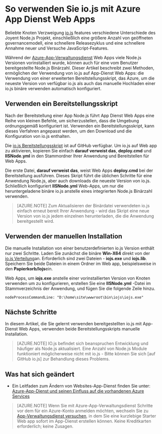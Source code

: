 <properties 
    pageTitle="So verwenden Sie io.js mit Azure App Dienst Web Apps" 
    description="Erfahren Sie, wie eine Web app in Azure-App-Verwaltungsdienst mit io.js verwenden." 
    services="app-service\web" 
    documentationCenter="nodejs" 
    authors="rmcmurray" 
    manager="wpickett" 
    editor=""/>

<tags 
    ms.service="app-service-web" 
    ms.workload="web" 
    ms.tgt_pltfrm="na" 
    ms.devlang="nodejs" 
    ms.topic="article" 
    ms.date="08/11/2016"
    ms.author="robmcm" />

# <a name="how-to-use-iojs-with-azure-app-service-web-apps"></a>So verwenden Sie io.js mit Azure App Dienst Web Apps

Beliebte Knoten Verzweigung [io.js] features verschiedene Unterschiede des Joyent Node.js Projekt, einschließlich eine größere Anzahl von geöffneten governancemodell, eine schnellere Releasezyklus und eine schnellere Annahme neuer und Versuche JavaScript-Features.

Während der [Azure-App-Verwaltungsdienst](http://go.microsoft.com/fwlink/?LinkId=529714) Web Apps viele Node.js Versionen vorinstalliert wurde, können auch für eine vom Benutzer bereitgestellte Node.js Binärzahl. Dieser Artikel beschreibt zwei Methoden, ermöglichen der Verwendung von io.js auf App-Dienst Web Apps: die Verwendung von einer erweiterten Bereitstellungsskript, das Azure, um die neueste Version von verfügbar io.js als auch das manuelle Hochladen einer io.js binäre verwenden automatisch konfiguriert. 

<a id="deploymentscript"></a>
## <a name="using-a-deployment-script"></a>Verwenden ein Bereitstellungsskript

Nach der Bereitstellung einer App Node.js führt App Dienst Web Apps eine Reihe von kleinen Befehle, um sicherzustellen, dass die Umgebung ordnungsgemäß konfiguriert ist. Verwenden ein Bereitstellungsskript, kann dieses Verfahren angepasst werden, um den Download und die Konfiguration von io.js enthalten.

Die [io.js Bereitstellungsskript](https://github.com/felixrieseberg/iojs-azure) ist auf GitHub verfügbar. Um io.js auf Web app zu aktivieren, kopieren Sie einfach **darauf verweist das**, **deploy.cmd** und **IISNode.yml** in den Stammordner Ihrer Anwendung und Bereitstellen für Web Apps.  

Die erste Datei, **darauf verweist das**, weist Web Apps **deploy.cmd** bei der Bereitstellung ausführen. Dieses Skript führt die üblichen Schritte für eine Anwendung Node.js, aber auch downloads die neueste Version von io.js. Schließlich konfiguriert **IISNode.yml** Web-Apps, um nur die heruntergeladene binäre io.js anstelle eines integrierten Node.js Binärzahl verwenden.

> [AZURE.NOTE] Zum Aktualisieren der Binärdatei verwendeten io.js einfach erneut bereit Ihrer Anwendung - wird das Skript eine neue Version von io.js jedem einzelnen herunterladen, die die Anwendung bereitgestellt wird.

<a id="manualinstallation"></a>
## <a name="using-manual-installation"></a>Verwenden der manuellen Installation

Die manuelle Installation von einer benutzerdefinierten io.js Version enthält nur zwei Schritte. Laden Sie zunächst die binäre **Win-X64** direkt von der [io.js Verteilung]an. Erforderlich sind zwei Dateien - **iojs.exe** und **iojs.lib**. Speichern Sie beide Dateien in einem Ordner im Web app, beispielsweise in den **Papierkorb/Iojs**ein.

Web Apps, um **iojs.exe** anstelle einer vorinstallierten Version von Knoten verwenden um zu konfigurieren, erstellen Sie eine **IISNode.yml** -Datei im Stammverzeichnis der Anwendung, und fügen Sie die folgende Zeile hinzu.

    nodeProcessCommandLine: "D:\home\site\wwwroot\bin\iojs\iojs.exe"

<a id="nextsteps"></a>
## <a name="next-steps"></a>Nächste Schritte

In diesem Artikel, die Sie gelernt verwenden bereitgestellten io.js mit App-Dienst Web Apps, verwenden beide Bereitstellungsskripts manuelle Installation. 

> [AZURE.NOTE] IO.js befindet sich beanspruchen Entwicklung und häufiger als Node.js aktualisiert. Eine Anzahl von Node.js Module funktioniert möglicherweise nicht mit io.js - Bitte können Sie sich [auf GitHub io.js] zur Behandlung dieses Problems.

## <a name="whats-changed"></a>Was hat sich geändert
* Ein Leitfaden zum Ändern von Websites-App-Dienst finden Sie unter: [Azure-App-Dienst und seinen Einfluss auf die vorhandenen Azure Services](http://go.microsoft.com/fwlink/?LinkId=529714)

>[AZURE.NOTE] Wenn Sie mit Azure-App-Verwaltungsdienst Schritte vor dem für ein Azure-Konto anmelden möchten, wechseln Sie zu [App-Verwaltungsdienst versuchen](http://go.microsoft.com/fwlink/?LinkId=523751), in dem Sie eine kurzlebige Starter Web app sofort im App-Dienst erstellen können. Keine Kreditkarten erforderlich; keine Zusagen.

[IO.js]: https://iojs.org
[IO.js Verteilung]: https://iojs.org/dist/
[Klicken Sie auf GitHub IO.js]: https://github.com/iojs/io.js
[io.js Deployment Script]: https://github.com/felixrieseberg/iojs-azure
 